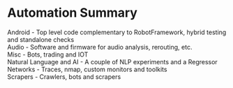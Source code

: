 # Automation Summary  

Android - Top level code complementary to RobotFramework, hybrid testing and standalone checks  
Audio - Software and firmware for audio analysis, rerouting, etc.  
Misc - Bots, trading and IOT  
Natural Language and AI - A couple of NLP experiments and a Regressor  
Networks - Traces, nmap, custom monitors and toolkits  
Scrapers - Crawlers, bots and scrapers  
